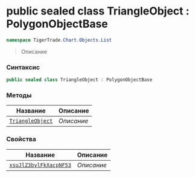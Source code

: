 
# public sealed class TriangleObject : PolygonObjectBase
```csharp
namespace TigerTrade.Chart.Objects.List
```



> Описание

### Синтаксис
```csharp
public sealed class TriangleObject : PolygonObjectBase
```


### Методы
| Название | Описание |
| --- | --- |
| [`TriangleObject`](./TriangleObject.cs/Методы/TriangleObject.md) | *Описание* |

### Свойства
| Название | Описание |
| --- | --- |
| [`xsuJlZ3bylFkXacpNF53`](./TriangleObject.cs/Свойства/xsuJlZ3bylFkXacpNF53.md) | *Описание* |



